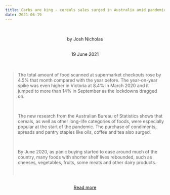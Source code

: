 ```yaml
---
title: Carbs are king - cereals sales surged in Australia amid pandemic panic buying, new data shows
date: 2021-06-19
---
```


<br><center>by Josh Nicholas</center><br>

<center>19 June 2021</center><br><br>

<blockquote><p>The total amount of food scanned at supermarket checkouts rose by 4.5% that month compared with the year before. The year-on-year spike was even higher in Victoria at 8.4% in March 2020 and it jumped to more than 14% in September as the lockdowns dragged on.</p><br>

<p>The new research from the Australian Bureau of Statistics shows that cereals, as well as other long-life categories of foods, were especially popular at the start of the pandemic. The purchase of condiments, spreads and pantry staples like oils, coffee and tea also surged.</p><br>

<p>By June 2020, as panic buying started to ease around much of the country, many foods with shorter shelf lives rebounded, such as cheeses, vegetables, fruits, some meats and other dairy products.</p><br>

</blockquote><br>

<center><a href="https://www.theguardian.com/news/datablog/2021/jun/20/carbs-are-king-cereals-sales-surged-amid-pandemic-panic-buying-new-data-shows">Read more</a></center>